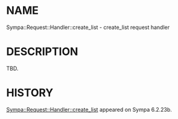 # NAME

Sympa::Request::Handler::create\_list - create\_list request handler

# DESCRIPTION

TBD.

# HISTORY

[Sympa::Request::Handler::create\_list](./Sympa-Request-Handler-create_list.3.md) appeared on Sympa 6.2.23b.

